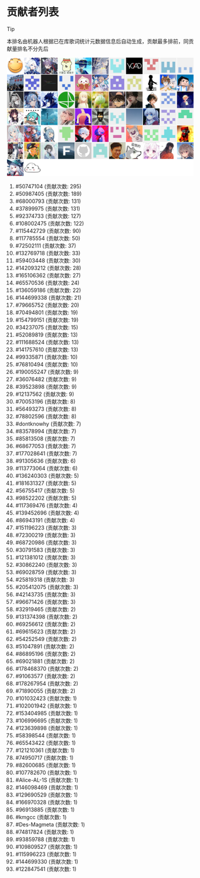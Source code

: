 # 贡献者列表

> [!TIP]
> 本排名由机器人根据已在库歌词统计元数据信息后自动生成，贡献最多排前，同贡献量排名不分先后

![贡献者头像画廊](./CONTRIBUTORS.svg)

1. #50747104 (贡献次数: 295)
2. #50987405 (贡献次数: 189)
3. #68000793 (贡献次数: 131)
4. #37899975 (贡献次数: 131)
5. #92374733 (贡献次数: 127)
6. #108002475 (贡献次数: 122)
7. #115442729 (贡献次数: 90)
8. #117785554 (贡献次数: 50)
9. #72502111 (贡献次数: 37)
10. #132769718 (贡献次数: 33)
11. #59403448 (贡献次数: 30)
12. #142093212 (贡献次数: 28)
13. #165106362 (贡献次数: 27)
14. #65570536 (贡献次数: 24)
15. #136059186 (贡献次数: 22)
16. #144699338 (贡献次数: 21)
17. #79665752 (贡献次数: 20)
18. #70494801 (贡献次数: 19)
19. #154799151 (贡献次数: 19)
20. #34237075 (贡献次数: 15)
21. #52089819 (贡献次数: 13)
22. #111688524 (贡献次数: 13)
23. #141757610 (贡献次数: 13)
24. #99335871 (贡献次数: 10)
25. #76810494 (贡献次数: 10)
26. #190055247 (贡献次数: 9)
27. #36076482 (贡献次数: 9)
28. #39523898 (贡献次数: 9)
29. #12137562 (贡献次数: 9)
30. #70053196 (贡献次数: 8)
31. #56493273 (贡献次数: 8)
32. #78802596 (贡献次数: 8)
33. #dontknowhy (贡献次数: 7)
34. #83578994 (贡献次数: 7)
35. #85813508 (贡献次数: 7)
36. #68677053 (贡献次数: 7)
37. #177028641 (贡献次数: 7)
38. #91305636 (贡献次数: 6)
39. #113773064 (贡献次数: 6)
40. #136240303 (贡献次数: 5)
41. #181631327 (贡献次数: 5)
42. #56755417 (贡献次数: 5)
43. #98522202 (贡献次数: 5)
44. #117369476 (贡献次数: 4)
45. #139452696 (贡献次数: 4)
46. #86943191 (贡献次数: 4)
47. #151196223 (贡献次数: 3)
48. #72300219 (贡献次数: 3)
49. #68720986 (贡献次数: 3)
50. #30791583 (贡献次数: 3)
51. #121381012 (贡献次数: 3)
52. #30862240 (贡献次数: 3)
53. #69028759 (贡献次数: 3)
54. #25819318 (贡献次数: 3)
55. #205412075 (贡献次数: 3)
56. #42143735 (贡献次数: 3)
57. #96671426 (贡献次数: 3)
58. #32919465 (贡献次数: 2)
59. #131374398 (贡献次数: 2)
60. #69256612 (贡献次数: 2)
61. #69615623 (贡献次数: 2)
62. #54252549 (贡献次数: 2)
63. #51047891 (贡献次数: 2)
64. #86895196 (贡献次数: 2)
65. #69021881 (贡献次数: 2)
66. #178468370 (贡献次数: 2)
67. #91063577 (贡献次数: 2)
68. #178267954 (贡献次数: 2)
69. #71890055 (贡献次数: 2)
70. #101032423 (贡献次数: 1)
71. #102001942 (贡献次数: 1)
72. #153404985 (贡献次数: 1)
73. #106996695 (贡献次数: 1)
74. #123639898 (贡献次数: 1)
75. #58398544 (贡献次数: 1)
76. #65543422 (贡献次数: 1)
77. #121210361 (贡献次数: 1)
78. #74950717 (贡献次数: 1)
79. #82600685 (贡献次数: 1)
80. #107782670 (贡献次数: 1)
81. #Alice-AL-1S (贡献次数: 1)
82. #146098469 (贡献次数: 1)
83. #129690529 (贡献次数: 1)
84. #166970328 (贡献次数: 1)
85. #96913885 (贡献次数: 1)
86. #kmgcc (贡献次数: 1)
87. #Des-Magmeta (贡献次数: 1)
88. #74817824 (贡献次数: 1)
89. #93859788 (贡献次数: 1)
90. #109809527 (贡献次数: 1)
91. #115996223 (贡献次数: 1)
92. #144699330 (贡献次数: 1)
93. #122847541 (贡献次数: 1)
